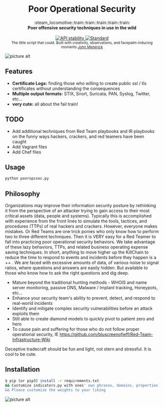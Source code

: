 <h1 align="center">Poor Operational Security</h1>

<div align="center">
  :steam_locomotive::train::train::train::train::train:
</div>
<div align="center">
  <strong>Poor offensive security techniques in use in the wild</strong>
</div>

<br />

<div align="center">
  <!-- Stability -->
  <a href="https://nodejs.org/api/documentation.html#documentation_stability_index">
    <img src="https://img.shields.io/badge/stability-experimental-orange.svg?style=flat-square"
      alt="API stability" />
  </a>
  <!-- Standard -->
  <a href="https://standardjs.com">
    <img src="https://img.shields.io/badge/code%20style-standard-brightgreen.svg?style=flat-square"
      alt="Standard" />
  </a>
</div>

<div align="center">
  <sub>The little script that could.  Built with creativity, observations, and facepalm-inducing moments
  <a href="https://securesql.info">John Menerick</a>
  </a>
</div>

![picture alt](http://www.brightlightpictures.com/assets/images/portfolio/thethaw_header.jpg "Never Alone")

## Features
- __Certificate Logs:__ finding those who willing to create public ssl / tls certificates without understanding the consequences
- __Multiple output formats:__ STIX, Snort, Suricata, PAN, Syslog, Twitter, etc...
- __very cute:__ all about the fail train!


## TODO
* Add additional techniques from Red Team playbooks and IR playbooks on the funny ways hackers, crackers, and red teamers have been caught
* Add Vagrant files
* Add Chef files

## Usage
```bash
python pooropssec.py
```

## Philosophy
Organizations may improve their information security posture by rethinking it
 from the perspective of an attacker trying to gain access to their most 
 critical assets (data, people and systems).  Typically this is accomplished with 
  experience from the front lines to simulate the tools, tactices, and procedures (TTPs)
  of real hackers and crackers.  However, everyone makes mistakes.  Or Red Teams are one trick 
  ponies who only know how to perform two to three different techniques. Then it is VERY easy for a Red Teamer
  to fall into practicing poor operational security behaviors.  We take advantage of these lazy behaviors, TTPs, and 
  related business operating expense saving techniques.  In short, anything to move higher up the KillChain to 
  reduce the time to respond to events and incidents before they happen is a ++ .  We are faced with excessive amounts of data, of various noise to signal ratios, where questions
  and answers are easily hidden.  But available to those who know how to ask the right questions and dig deep.
  
  
  * Mature beyond the traditional hunting methods - WHOIS and name server monitoring, passive DNS, Malware / Implant tracking, Honeypots, etc...
  * Enhance your security team's ability to prevent, detect, and respond to real-world incidents
  * Identify and mitigate complex security vulnerabilities before an attack exploits them
  * Still able to create diamond models to quickly pivot to patient zero and hero
  * To cause pain and suffering for those who do not follow proper operational security, IE https://github.com/bluscreenofjeff/Red-Team-Infrastructure-Wiki
  
  Deceptive tradecraft should be fun and light, not stern and stressful.  It is cool to be cute.  


## Installation
```sh
$ pip (or pip3) install -r requirements.txt
&& Customize indicators.py with ones' own phrases, domains, properties, and tld prefixes they are concerned about.
&& Please customize the weights to your liking
```

![picture alt](https://i.imgur.com/V9evk9u.jpg "Setting Sail for Fail")
